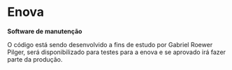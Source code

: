 # Enova

**Software de manutenção** 

O código está sendo desenvolvido a fins de estudo por Gabriel Roewer Pilger, 
será disponibilizado para testes para a enova e se aprovado irá fazer parte da produção.
